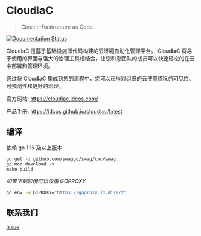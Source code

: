CloudIaC
================
> Cloud Infrastructure as Code

[![Documentation Status](https://readthedocs.org/projects/cloudiac/badge/?version=latest)](https://idcos.github.io/cloudiac/latest)

CloudIaC 是基于基础设施即代码构建的云环境自动化管理平台。
CloudIaC 将易于使用的界面与强大的治理工具相结合，让您和您团队的成员可以快速轻松的在云中部署和管理环境。

通过将 CloudIaC 集成到您的流程中，您可以获得对组织的云使用情况的可见性、可预测性和更好的治理。

官方网站: https://cloudiac.idcos.com/

产品手册: https://idcos.github.io/cloudiac/latest

## 编译
依赖 go 1.16 及以上版本

```
go get -x github.com/swaggo/swag/cmd/swag
go mod download -x
make build
```

*如果下载较慢可以设置 GOPROXY:*
```bash
go env -w GOPROXY="https://goproxy.io,direct"
```

## 联系我们
[Issue](https://github.com/idcos/cloudiac/issues/19)

